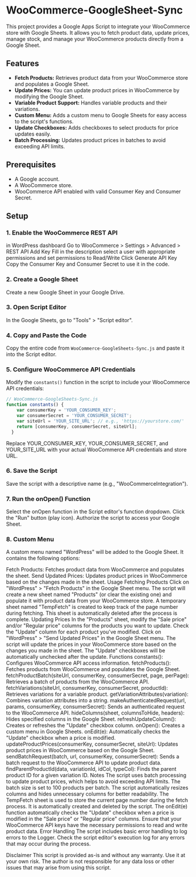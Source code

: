 # WooCommerce-GoogleSheet-Sync
This project provides a Google Apps Script to integrate your WooCommerce store with Google Sheets. It allows you to fetch product data, update prices, manage stock, and manage your WooCommerce products directly from a Google Sheet.

## Features

*   **Fetch Products:** Retrieves product data from your WooCommerce store and populates a Google Sheet.
*   **Update Prices:** You can update product prices in WooCommerce by modifying the Google Sheet.
*   **Variable Product Support:** Handles variable products and their variations.
*   **Custom Menu:** Adds a custom menu to Google Sheets for easy access to the script's functions.
*   **Update Checkboxes:** Adds checkboxes to select products for price updates easily.
*   **Batch Processing:** Updates product prices in batches to avoid exceeding API limits.

## Prerequisites

*   A Google account.
*   A WooCommerce store.
*   WooCommerce API enabled with valid Consumer Key and Consumer Secret.

## Setup

### 1. Enable the WooCommerce REST API
in WordPress dashboard
Go to WooCommerce > Settings > Advanced > REST API
Add Key
Fill in the description
select a user with appropriate permissions
and set permissions to Read/Write
Click Generate API Key
Copy the Consumer Key and Consumer Secret to use it in the code.

### 2. Create a Google Sheet

Create a new Google Sheet in your Google Drive.

### 3. Open Script Editor

In the Google Sheets, go to "Tools" > "Script editor".

### 4. Copy and Paste the Code

Copy the entire code from `WooCommerce-GoogleSheets-Sync.js` and paste it into the Script editor.

### 5. Configure WooCommerce API Credentials

Modify the `constants()` function in the script to include your WooCommerce API credentials:

```javascript
// WooCommerce-GoogleSheets-Sync.js
function constants() {
    var consumerKey = 'YOUR_CONSUMER_KEY';
    var consumerSecret = 'YOUR_CONSUMER_SECRET';
    var siteUrl = 'YOUR_SITE_URL'; // e.g., 'https://yourstore.com/'
    return [consumerKey, consumerSecret, siteUrl];
  }
```
Replace YOUR_CONSUMER_KEY, YOUR_CONSUMER_SECRET, and YOUR_SITE_URL with your actual WooCommerce API credentials and store URL.

### 6. Save the Script
Save the script with a descriptive name (e.g., "WooCommerceIntegration").

### 7. Run the onOpen() Function
Select the onOpen function in the Script editor's function dropdown.
Click the "Run" button (play icon).
Authorize the script to access your Google Sheet.

### 8. Custom Menu
A custom menu named "WordPress" will be added to the Google Sheet. It contains the following options:

Fetch Products: Fetches product data from WooCommerce and populates the sheet.
Send Updated Prices: Updates product prices in WooCommerce based on the changes made in the sheet.
Usage
Fetching Products
Click on "WordPress" > "Fetch Products" in the Google Sheet menu.
The script will create a new sheet named "Products" (or clear the existing one) and populate it with product data from your WooCommerce store.
A temporary sheet named "TempFetch" is created to keep track of the page number during fetching. This sheet is automatically deleted after the process is complete.
Updating Prices
In the "Products" sheet, modify the "Sale price" and/or "Regular price" columns for the products you want to update.
Check the "Update" column for each product you've modified.
Click on "WordPress" > "Send Updated Prices" in the Google Sheet menu.
The script will update the prices in your WooCommerce store based on the changes you made in the sheet.
The "Update" checkboxes will be automatically unchecked after the update.
Functions
constants(): Configures WooCommerce API access information.
fetchProducts(): Fetches products from WooCommerce and populates the Google Sheet.
fetchProductBatch(siteUrl, consumerKey, consumerSecret, page, perPage): Retrieves a batch of products from the WooCommerce API.
fetchVariations(siteUrl, consumerKey, consumerSecret, productId): Retrieves variations for a variable product.
getVariationAttributes(variation): Combines variation attributes into a string.
makeAuthenticatedRequest(url, params, consumerKey, consumerSecret): Sends an authenticated request to the WooCommerce API.
hideColumns(sheet, columnsToHide, headers): Hides specified columns in the Google Sheet.
refreshUpdateColumn(): Creates or refreshes the "Update" checkbox column.
onOpen(): Creates a custom menu in Google Sheets.
onEdit(e): Automatically checks the "Update" checkbox when a price is modified.
updateProductPrices(consumerKey, consumerSecret, siteUrl): Updates product prices in WooCommerce based on the Google Sheet.
sendBatchRequest(batch, url, consumerKey, consumerSecret): Sends a batch request to the WooCommerce API to update product data.
findParentProductId(data, variationId, idCol, typeCol): Finds the parent product ID for a given variation ID.
Notes
The script uses batch processing to update product prices, which helps to avoid exceeding API limits. The batch size is set to 100 products per batch.
The script automatically resizes columns and hides unnecessary columns for better readability.
The TempFetch sheet is used to store the current page number during the fetch process. It is automatically created and deleted by the script.
The onEdit(e) function automatically checks the "Update" checkbox when a price is modified in the "Sale price" or "Regular price" columns.
Ensure that your WooCommerce API keys have the necessary permissions to read and write product data.
Error Handling
The script includes basic error handling to log errors to the Logger. Check the script editor's execution log for any errors that may occur during the process.

Disclaimer
This script is provided as-is and without any warranty. Use it at your own risk. The author is not responsible for any data loss or other issues that may arise from using this script.
